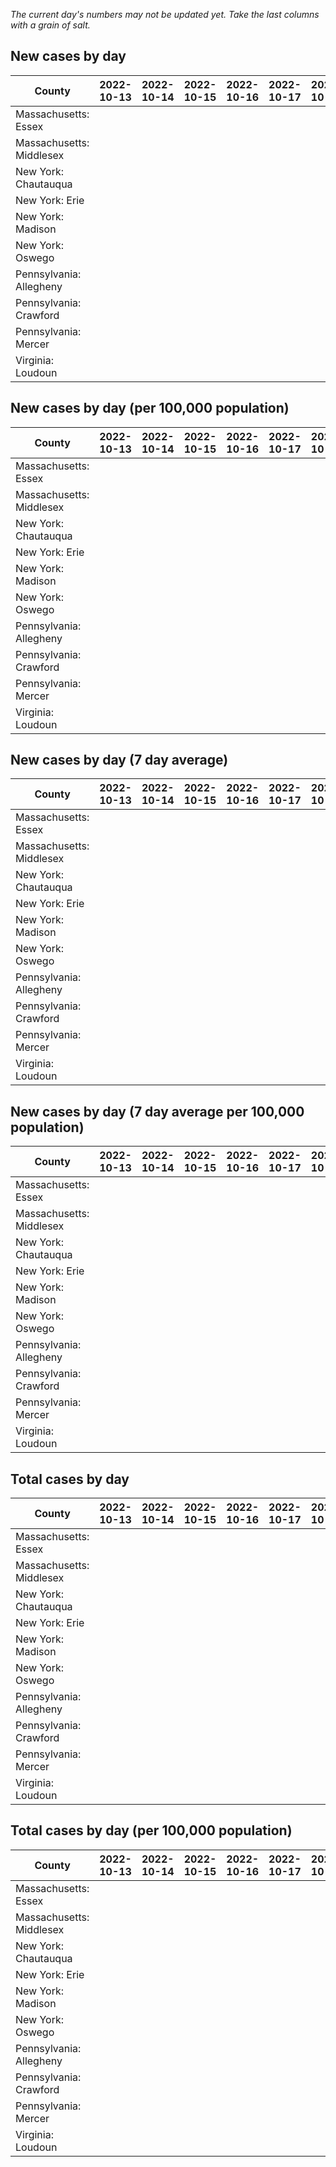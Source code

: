 _The current day's numbers may not be updated yet. Take the last columns with a grain of salt._
## New cases by day

| County | 2022-10-13 | 2022-10-14 | 2022-10-15 | 2022-10-16 | 2022-10-17 | 2022-10-18 | 2022-10-19 |
| --- | --- | --- | --- | --- | --- | --- | --- |
| Massachusetts: Essex |  |  |  |  |  |  |  |
| Massachusetts: Middlesex |  |  |  |  |  |  |  |
| New York: Chautauqua |  |  |  |  |  |  |  |
| New York: Erie |  |  |  |  |  |  |  |
| New York: Madison |  |  |  |  |  |  |  |
| New York: Oswego |  |  |  |  |  |  |  |
| Pennsylvania: Allegheny |  |  |  |  |  |  |  |
| Pennsylvania: Crawford |  |  |  |  |  |  |  |
| Pennsylvania: Mercer |  |  |  |  |  |  |  |
| Virginia: Loudoun |  |  |  |  |  |  |  |

## New cases by day (per 100,000 population)

| County | 2022-10-13 | 2022-10-14 | 2022-10-15 | 2022-10-16 | 2022-10-17 | 2022-10-18 | 2022-10-19 |
| --- | --- | --- | --- | --- | --- | --- | --- |
| Massachusetts: Essex |  |  |  |  |  |  |  |
| Massachusetts: Middlesex |  |  |  |  |  |  |  |
| New York: Chautauqua |  |  |  |  |  |  |  |
| New York: Erie |  |  |  |  |  |  |  |
| New York: Madison |  |  |  |  |  |  |  |
| New York: Oswego |  |  |  |  |  |  |  |
| Pennsylvania: Allegheny |  |  |  |  |  |  |  |
| Pennsylvania: Crawford |  |  |  |  |  |  |  |
| Pennsylvania: Mercer |  |  |  |  |  |  |  |
| Virginia: Loudoun |  |  |  |  |  |  |  |

## New cases by day (7 day average)

| County | 2022-10-13 | 2022-10-14 | 2022-10-15 | 2022-10-16 | 2022-10-17 | 2022-10-18 | 2022-10-19 |
| --- | --- | --- | --- | --- | --- | --- | --- |
| Massachusetts: Essex |  |  |  |  |  |  |  |
| Massachusetts: Middlesex |  |  |  |  |  |  |  |
| New York: Chautauqua |  |  |  |  |  |  |  |
| New York: Erie |  |  |  |  |  |  |  |
| New York: Madison |  |  |  |  |  |  |  |
| New York: Oswego |  |  |  |  |  |  |  |
| Pennsylvania: Allegheny |  |  |  |  |  |  |  |
| Pennsylvania: Crawford |  |  |  |  |  |  |  |
| Pennsylvania: Mercer |  |  |  |  |  |  |  |
| Virginia: Loudoun |  |  |  |  |  |  |  |

## New cases by day (7 day average per 100,000 population)

| County | 2022-10-13 | 2022-10-14 | 2022-10-15 | 2022-10-16 | 2022-10-17 | 2022-10-18 | 2022-10-19 |
| --- | --- | --- | --- | --- | --- | --- | --- |
| Massachusetts: Essex |  |  |  |  |  |  |  |
| Massachusetts: Middlesex |  |  |  |  |  |  |  |
| New York: Chautauqua |  |  |  |  |  |  |  |
| New York: Erie |  |  |  |  |  |  |  |
| New York: Madison |  |  |  |  |  |  |  |
| New York: Oswego |  |  |  |  |  |  |  |
| Pennsylvania: Allegheny |  |  |  |  |  |  |  |
| Pennsylvania: Crawford |  |  |  |  |  |  |  |
| Pennsylvania: Mercer |  |  |  |  |  |  |  |
| Virginia: Loudoun |  |  |  |  |  |  |  |

## Total cases by day

| County | 2022-10-13 | 2022-10-14 | 2022-10-15 | 2022-10-16 | 2022-10-17 | 2022-10-18 | 2022-10-19 |
| --- | --- | --- | --- | --- | --- | --- | --- |
| Massachusetts: Essex |  |  |  |  |  |  | 240895 |
| Massachusetts: Middlesex |  |  |  |  |  |  | 409142 |
| New York: Chautauqua |  |  |  |  |  |  | 27976 |
| New York: Erie |  |  |  |  |  |  | 254867 |
| New York: Madison |  |  |  |  |  |  | 15983 |
| New York: Oswego |  |  |  |  |  |  | 32675 |
| Pennsylvania: Allegheny |  |  |  |  |  |  | 320559 |
| Pennsylvania: Crawford |  |  |  |  |  |  | 23233 |
| Pennsylvania: Mercer |  |  |  |  |  |  | 26726 |
| Virginia: Loudoun |  |  |  |  |  |  | 89534 |

## Total cases by day (per 100,000 population)

| County | 2022-10-13 | 2022-10-14 | 2022-10-15 | 2022-10-16 | 2022-10-17 | 2022-10-18 | 2022-10-19 |
| --- | --- | --- | --- | --- | --- | --- | --- |
| Massachusetts: Essex |  |  |  |  |  |  | 30530.4 |
| Massachusetts: Middlesex |  |  |  |  |  |  | 25385.8 |
| New York: Chautauqua |  |  |  |  |  |  | 22045.2 |
| New York: Erie |  |  |  |  |  |  | 27742.1 |
| New York: Madison |  |  |  |  |  |  | 22530.0 |
| New York: Oswego |  |  |  |  |  |  | 26758.9 |
| Pennsylvania: Allegheny |  |  |  |  |  |  | 26360.8 |
| Pennsylvania: Crawford |  |  |  |  |  |  | 27452.8 |
| Pennsylvania: Mercer |  |  |  |  |  |  | 24424.3 |
| Virginia: Loudoun |  |  |  |  |  |  | 21650.7 |
